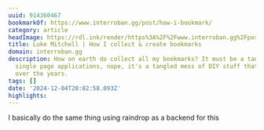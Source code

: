 ```yaml
---
uuid: 914360467
bookmarkOf: https://www.interroban.gg/post/how-i-bookmark/
category: article
headImage: https://rdl.ink/render/https%3A%2F%2Fwww.interroban.gg%2Fpost%2Fhow-i-bookmark%2F
title: Luke Mitchell | How I collect & create bookmarks
domain: interroban.gg
description: How on earth do collect all my bookmarks? It must be a tangled mess of
  single page applications, nope, it's a tangled mess of DIY stuff that I've built
  over the years.
tags: []
date: '2024-12-04T20:02:58.093Z'
highlights:
---
```


I basically do the same thing using raindrop as a backend for this

